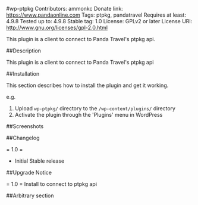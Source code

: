 #wp-ptpkg
Contributors: ammonkc
Donate link: https://www.pandaonline.com
Tags: ptpkg, pandatravel
Requires at least: 4.9.8
Tested up to: 4.9.8
Stable tag: 1.0
License: GPLv2 or later
License URI: http://www.gnu.org/licenses/gpl-2.0.html

This plugin is a client to connect to Panda Travel's ptpkg api.

##Description

This plugin is a client to connect to Panda Travel's ptpkg api

##Installation

This section describes how to install the plugin and get it working.

e.g.

1. Upload `wp-ptpkg/` directory to the `/wp-content/plugins/` directory
2. Activate the plugin through the 'Plugins' menu in WordPress

##Screenshots

##Changelog

= 1.0 =
* Initial Stable release

##Upgrade Notice

= 1.0 =
Install to connect to ptpkg api

##Arbitrary section


